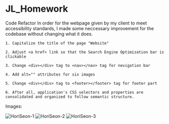 # JL_Homework
Code Refactor
In order for the webpage given by my client to meet accessibility standards, I made some neccessary improvement for the codebase without changing what it does.

    1. Capitalize the title of the page "Website"
    
    2. Adjust <a href> link so that the Search Engine Optimization bar is clickable

    3. Change <div></div> tag to <nav></nav> tag for nevigation bar

    4. Add alt="" attributes for six images 

    5. Change <div></div> tag to <footer></footer> tag for footer part

    6. After all, application's CSS selectors and properties are consolidated and organized to follow semantic structure.


Images:

![HoriSeon-1](./images/IM1.png)
![HoriSeon-2](./images/IM2.png)
![HoriSeon-3](./imag/IM3.png)